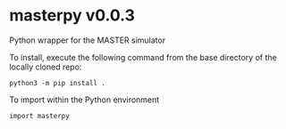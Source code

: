 # masterpy v0.0.3
Python wrapper for the MASTER simulator

To install, execute the following command from the base directory of the locally cloned repo:
```
python3 -m pip install .
```

To import within the Python environment
```
import masterpy
```
